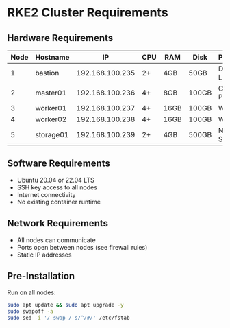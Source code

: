 # RKE2 Cluster Requirements

## Hardware Requirements

| Node | Hostname | IP | CPU | RAM | Disk | Purpose |
|------|----------|-----|-----|-----|------|---------|
| 1 | bastion | 192.168.100.235 | 2+ | 4GB | 50GB | DNS, LB, NFS |
| 2 | master01 | 192.168.100.236 | 4+ | 8GB | 100GB | Control Plane |
| 3 | worker01 | 192.168.100.237 | 4+ | 16GB | 100GB | Worker |
| 4 | worker02 | 192.168.100.238 | 4+ | 16GB | 100GB | Worker |
| 5 | storage01 | 192.168.100.239 | 2+ | 4GB | 500GB | NFS Storage |

## Software Requirements

- Ubuntu 20.04 or 22.04 LTS
- SSH key access to all nodes
- Internet connectivity
- No existing container runtime

## Network Requirements

- All nodes can communicate
- Ports open between nodes (see firewall rules)
- Static IP addresses

## Pre-Installation

Run on all nodes:
```bash
sudo apt update && sudo apt upgrade -y
sudo swapoff -a
sudo sed -i '/ swap / s/^/#/' /etc/fstab
